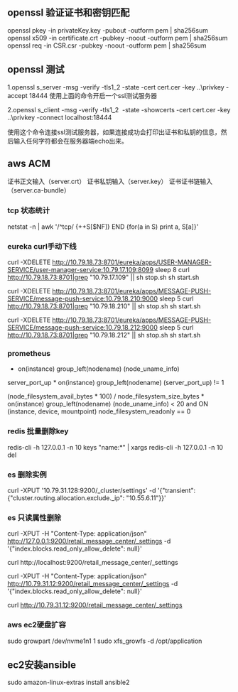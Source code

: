 ## openssl 验证证书和密钥匹配
openssl pkey -in privateKey.key -pubout -outform pem | sha256sum 
openssl x509 -in certificate.crt -pubkey -noout -outform pem | sha256sum 
openssl req -in CSR.csr -pubkey -noout -outform pem | sha256sum

## openssl 测试
1.openssl s_server -msg -verify -tls1_2 -state -cert cert.cer -key ..\privkey -accept 18444
使用上面的命令开启一个ssl测试服务器

2.openssl s_client -msg -verify -tls1_2  -state -showcerts -cert cert.cer -key ..\privkey -connect localhost:18444

使用这个命令连接ssl测试服务器，如果连接成功会打印出证书和私钥的信息，然后输入任何字符都会在服务器端echo出来。

## aws  ACM 
证书正文输入（server.crt）
证书私钥输入（server.key）
证书证书链输入（server.ca-bundle）


### tcp 状态统计
netstat -n | awk '/^tcp/ {++S[$NF]} END {for(a in S) print a, S[a]}'



### eureka curl手动下线
curl -XDELETE http://10.79.18.73:8701/eureka/apps/USER-MANAGER-SERVICE/user-manager-service:10.79.17.109:8099
sleep 8
curl http://10.79.18.73:8701|grep "10.79.17.109" || sh stop.sh
sh start.sh

curl -XDELETE http://10.79.18.73:8701/eureka/apps/MESSAGE-PUSH-SERVICE/message-push-service:10.79.18.210:9000
sleep 5
curl http://10.79.18.73:8701|grep "10.79.18.210" || sh stop.sh
sh start.sh

curl -XDELETE http://10.79.18.73:8701/eureka/apps/MESSAGE-PUSH-SERVICE/message-push-service:10.79.18.212:9000
sleep 5
curl http://10.79.18.73:8701|grep "10.79.18.212" || sh stop.sh
sh start.sh


### prometheus
* on(instance) group_left(nodename) (node_uname_info)

server_port_up * on(instance) group_left(nodename) (server_port_up) != 1

(node_filesystem_avail_bytes * 100) / node_filesystem_size_bytes * on(instance) group_left(nodename) (node_uname_info) < 20 and ON (instance, device, mountpoint) node_filesystem_readonly == 0


### redis 批量删除key
redis-cli -h 127.0.0.1 -n 10 keys "name:*" | xargs redis-cli -h 127.0.0.1 -n 10 del



### es 删除实例
curl -XPUT '10.79.31.128:9200/_cluster/settings' -d '{"transient": {"cluster.routing.allocation.exclude._ip": "10.55.6.11"}}' 


### es 只读属性删除
curl -XPUT -H "Content-Type: application/json" http://127.0.0.1:9200/retail_message_center/_settings -d '{"index.blocks.read_only_allow_delete": null}'

curl http://localhost:9200/retail_message_center/_settings

curl -XPUT -H "Content-Type: application/json" http://10.79.31.12:9200/retail_message_center/_settings -d '{"index.blocks.read_only_allow_delete": null}'

curl http://10.79.31.12:9200/retail_message_center/_settings

### aws ec2硬盘扩容
sudo growpart /dev/nvme1n1 1
sudo xfs_growfs -d /opt/application

## ec2安装ansible
sudo amazon-linux-extras install ansible2